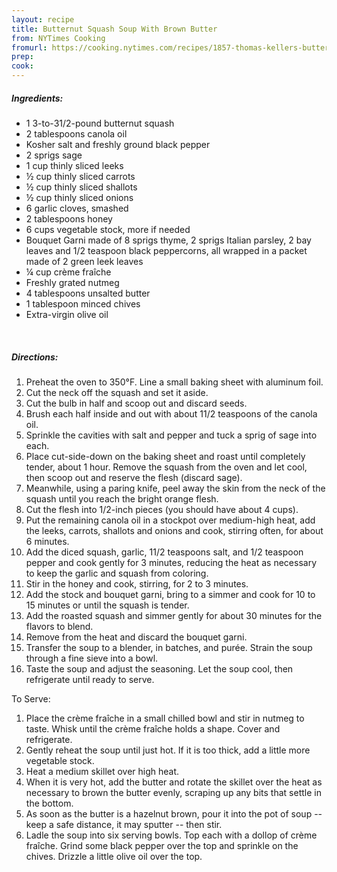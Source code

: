 ```yaml
---
layout: recipe
title: Butternut Squash Soup With Brown Butter 
from: NYTimes Cooking
fromurl: https://cooking.nytimes.com/recipes/1857-thomas-kellers-butternut-squash-soup-with-brown-butter
prep: 
cook: 
---
```


##### Ingredients:

* 1 3-to-31/2-pound butternut squash
* 2 tablespoons canola oil
* Kosher salt and freshly ground black pepper
* 2 sprigs sage
* 1 cup thinly sliced leeks
* ½ cup thinly sliced carrots
* ½ cup thinly sliced shallots
* ½ cup thinly sliced onions
* 6 garlic cloves, smashed
* 2 tablespoons honey
* 6 cups vegetable stock, more if needed
* Bouquet Garni made of 8 sprigs thyme, 2 sprigs Italian parsley, 2 bay leaves and 1/2 teaspoon black peppercorns, all wrapped in a packet made of 2 green leek leaves
* ¼ cup crème fraîche
* Freshly grated nutmeg
* 4 tablespoons unsalted butter
* 1 tablespoon minced chives
* Extra-virgin olive oil

<br>

##### Directions:

1. Preheat the oven to 350°F. Line a small baking sheet with aluminum foil. 
2. Cut the neck off the squash and set it aside. 
3. Cut the bulb in half and scoop out and discard seeds. 
4. Brush each half inside and out with about 11/2 teaspoons of the canola oil. 
5. Sprinkle the cavities with salt and pepper and tuck a sprig of sage into each. 
6. Place cut-side-down on the baking sheet and roast until completely tender, about 1 hour. Remove the squash from the oven and let cool, then scoop out and reserve the flesh (discard sage).
7. Meanwhile, using a paring knife, peel away the skin from the neck of the squash until you reach the bright orange flesh. 
8. Cut the flesh into 1/2-inch pieces (you should have about 4 cups).
9. Put the remaining canola oil in a stockpot over medium-high heat, add the leeks, carrots, shallots and onions and cook, stirring often, for about 6 minutes. 
10. Add the diced squash, garlic, 11/2 teaspoons salt, and 1/2 teaspoon pepper and cook gently for 3 minutes, reducing the heat as necessary to keep the garlic and squash from coloring. 
11. Stir in the honey and cook, stirring, for 2 to 3 minutes. 
12. Add the stock and bouquet garni, bring to a simmer and cook for 10 to 15 minutes or until the squash is tender.
13. Add the roasted squash and simmer gently for about 30 minutes for the flavors to blend. 
14. Remove from the heat and discard the bouquet garni. 
15. Transfer the soup to a blender, in batches, and purée. Strain the soup through a fine sieve into a bowl. 
16. Taste the soup and adjust the seasoning. Let the soup cool, then refrigerate until ready to serve.

To Serve:
1. Place the crème fraîche in a small chilled bowl and stir in nutmeg to taste. Whisk until the crème fraîche holds a shape. Cover and refrigerate.
2. Gently reheat the soup until just hot. If it is too thick, add a little more vegetable stock. 
3. Heat a medium skillet over high heat. 
4. When it is very hot, add the butter and rotate the skillet over the heat as necessary to brown the butter evenly, scraping up any bits that settle in the bottom. 
5. As soon as the butter is a hazelnut brown, pour it into the pot of soup -- keep a safe distance, it may sputter -- then stir.
6. Ladle the soup into six serving bowls. Top each with a dollop of crème fraîche. Grind some black pepper over the top and sprinkle on the chives. Drizzle a little olive oil over the top.
